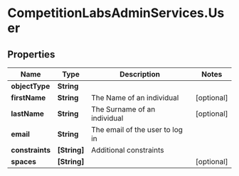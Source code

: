 # CompetitionLabsAdminServices.User

## Properties

Name | Type | Description | Notes
------------ | ------------- | ------------- | -------------
**objectType** | **String** |  | 
**firstName** | **String** | The Name of an individual | [optional] 
**lastName** | **String** | The Surname of an individual | [optional] 
**email** | **String** | The email of the user to log in | 
**constraints** | **[String]** | Additional constraints | 
**spaces** | **[String]** |  | [optional] 


